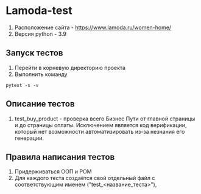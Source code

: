 # Lamoda-test

1. Рaсположение сайта - https://www.lamoda.ru/women-home/
2. Версия python - 3.9

## Запуск тестов

1. Перейти в корневую директорию проекта
2. Выполнить команду 
```
pytest -s -v
```
## Описание тестов
1. test_buy_product - проверка всего Бизнес Пути от главной страницы и до страницы оплаты. Исключением является код верификации, который нет возможности автоматизировать из-за незнания его генерации.  

## Правила написания тестов
1. Придерживаться ООП и POM
2. Для каждого теста создаётся свой отдельный файл с соответствующим именем ("test_<название_теста>"), 

 
 
